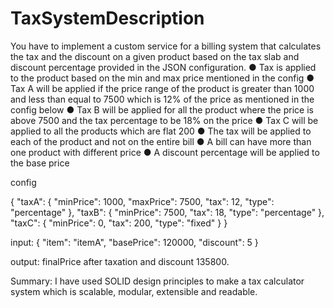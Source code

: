 # TaxSystemDescription
You have to implement a custom service for a billing system that calculates the tax and the discount on a given product based on the tax slab and discount percentage provided in the JSON configuration.
● Tax is applied to the product based on the min and max price mentioned in the config
● Tax A will be applied if the price range of the product is greater than 1000 and less than
equal to 7500 which is 12% of the price as mentioned in the config below
● Tax B will be applied for all the product where the price is above 7500 and the tax
percentage to be 18% on the price
● Tax C will be applied to all the products which are flat 200
● The tax will be applied to each of the product and not on the entire bill
● A bill can have more than one product with different price
● A discount percentage will be applied to the base price


config

{
  "taxA": {
    "minPrice": 1000,
    "maxPrice": 7500,
    "tax": 12,
    "type": "percentage"
  },
  "taxB": {
    "minPrice": 7500,
    "tax": 18,
    "type": "percentage"
  },
  "taxC": {
    "minPrice": 0,
    "tax": 200,
    "type": "fixed"
  }
}


input:
{
  "item": "itemA", "basePrice": 120000, "discount": 5
}

output: finalPrice after taxation and discount 135800.

Summary: I have used SOLID design principles to make a tax calculator system which is scalable, modular, extensible and readable.
